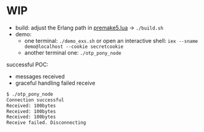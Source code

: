 # WIP

- build: adjust the Erlang path in [premake5.lua](premake5.lua) &rarr; `./build.sh`
- demo:
  - one terminal: `./demo_exs.sh` or open an interactive shell: `iex --sname demo@localhost --cookie secretcookie`
  - another terminal one: `./otp_pony_node`

successful POC:

- messages received
- graceful handling failed receive

```txt
$ ./otp_pony_node
Connection successful
Received: 100bytes
Received: 100bytes
Received: 100bytes
Receive failed. Disconnecting
```
